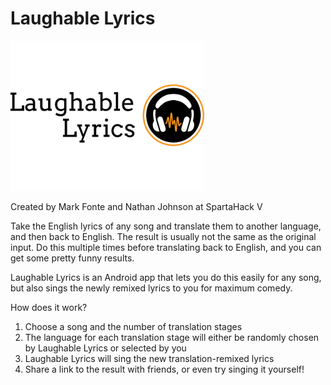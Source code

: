 # Laughable Lyrics
![Laughable Lyrics Logo](https://github.com/nathan815/Laughable-Lyrics/blob/master/logo.png)

Created by Mark Fonte and Nathan Johnson at SpartaHack V

Take the English lyrics of any song and translate them to another language, and then back to English. The result is usually not the same as the original input. Do this multiple times before translating back to English, and you can get some pretty funny results. 

Laughable Lyrics is an Android app that lets you do this easily for any song, but also sings the newly remixed lyrics to you for maximum comedy.

How does it work?
1. Choose a song and the number of translation stages
2. The language for each translation stage will either be randomly chosen by Laughable Lyrics or selected by you
3. Laughable Lyrics will sing the new translation-remixed lyrics 
4. Share a link to the result with friends, or even try singing it yourself!
